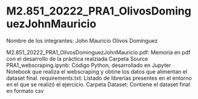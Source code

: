 # M2.851_20222_PRA1_OlivosDominguezJohnMauricio

Nombre de los integrantes: John Mauricio Olivos Domínguez

M2.851_20222_PRA1_OlivosDominguezJohnMauricio.pdf: Memoria en pdf con el desarrollo de la práctica realziada
Carpeta Source
  PRA1_webscraping.ipynb: Código Python, desarrollado en Jupyter Notebook que realiza el webscraping y obtine los datos que alimentan el dataset final.
  requirements.txt: Listado de librerías presentes en el entorno en el que se realizó el ejercicio.
Carpeta Dataset: Contiene el dataset final en formato csv
